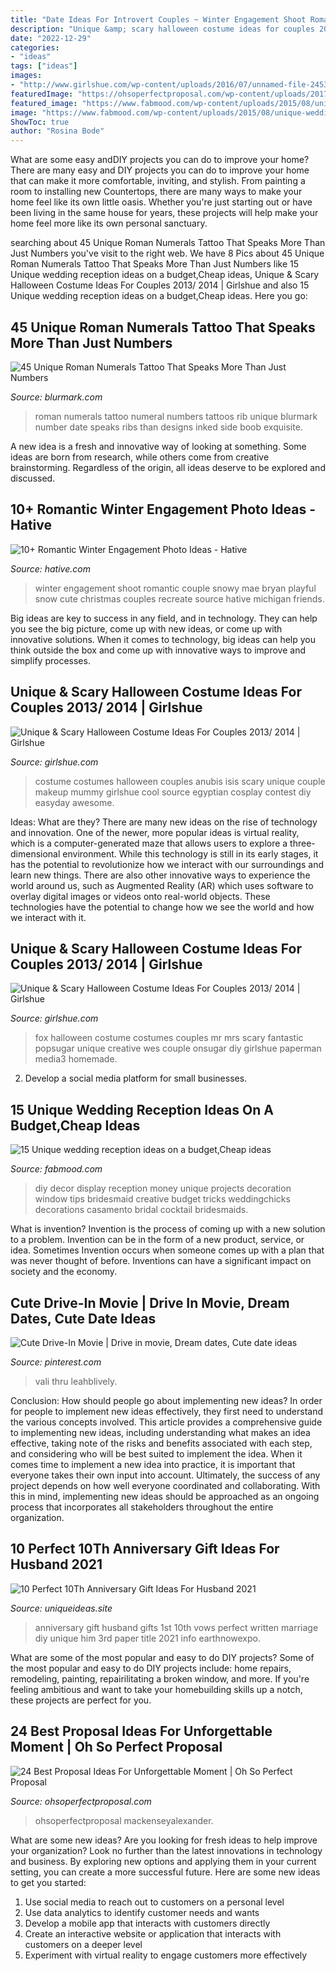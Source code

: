 ```yaml
---
title: "Date Ideas For Introvert Couples ~ Winter Engagement Shoot Romantic Couple Snowy Mae Bryan Playful Snow Cute Christmas Couples Recreate Source Hative Michigan Friends"
description: "Unique &amp; scary halloween costume ideas for couples 2013/ 2014"
date: "2022-12-29"
categories:
- "ideas"
tags: ["ideas"]
images:
- "http://www.girlshue.com/wp-content/uploads/2016/07/unnamed-file-2453.jpg"
featuredImage: "https://ohsoperfectproposal.com/wp-content/uploads/2017/09/best-proposal-ideas-man-propose-a-woman-romantic-rebeccataylorphotos-via-instagram.jpg"
featured_image: "https://www.fabmood.com/wp-content/uploads/2015/08/unique-wedding-reception-ideas12.jpg"
image: "https://www.fabmood.com/wp-content/uploads/2015/08/unique-wedding-reception-ideas12.jpg"
ShowToc: true
author: "Rosina Bode"
---
```



What are some easy andDIY projects you can do to improve your home?
There are many easy and DIY projects you can do to improve your home that can make it more comfortable, inviting, and stylish. From painting a room to installing new Countertops, there are many ways to make your home feel like its own little oasis. Whether you're just starting out or have been living in the same house for years, these projects will help make your home feel more like its own personal sanctuary.

	

		
searching about 45 Unique Roman Numerals Tattoo That Speaks More Than Just Numbers you've visit to the right web. We have 8 Pics about 45 Unique Roman Numerals Tattoo That Speaks More Than Just Numbers like 15 Unique wedding reception ideas on a budget,Cheap ideas, Unique &amp; Scary Halloween Costume Ideas For Couples 2013/ 2014 | Girlshue and also 15 Unique wedding reception ideas on a budget,Cheap ideas. Here you go:
		
    
## 45 Unique Roman Numerals Tattoo That Speaks More Than Just Numbers

<img loading=lazy src="http://www.blurmark.com/wp-content/uploads/2017/06/Ribs-Inked-With-Small-Roman-Numerals.jpg" onerror="this.onerror=null;this.src='https://tse3.mm.bing.net/th?id=OIP.0ocL1Of8yIZgfindFZuMYQHaNV&amp;pid=15.1';" alt="45 Unique Roman Numerals Tattoo That Speaks More Than Just Numbers">

_Source: blurmark.com_

>roman numerals tattoo numeral numbers tattoos rib unique blurmark number date speaks ribs than designs inked side boob exquisite. 

	

A new idea is a fresh and innovative way of looking at something. Some ideas are born from research, while others come from creative brainstorming. Regardless of the origin, all ideas deserve to be explored and discussed.

    
## 10+ Romantic Winter Engagement Photo Ideas - Hative

<img loading=lazy src="https://hative.com/wp-content/uploads/2014/11/winter-engagement-photo-ideas/15-winter-engagement-photo-ideas.jpg" onerror="this.onerror=null;this.src='https://tse2.mm.bing.net/th?id=OIP.TZWimXESK8WYz4nBQJbutAHaLH&amp;pid=15.1';" alt="10+ Romantic Winter Engagement Photo Ideas - Hative">

_Source: hative.com_

>winter engagement shoot romantic couple snowy mae bryan playful snow cute christmas couples recreate source hative michigan friends. 

	

Big ideas are key to success in any field, and in technology. They can help you see the big picture, come up with new ideas, or come up with innovative solutions. When it comes to technology, big ideas can help you think outside the box and come up with innovative ways to improve and simplify processes.

    
## Unique &amp; Scary Halloween Costume Ideas For Couples 2013/ 2014 | Girlshue

<img loading=lazy src="http://www.girlshue.com/wp-content/uploads/2016/07/unnamed-file-2453.jpg" onerror="this.onerror=null;this.src='https://tse3.mm.bing.net/th?id=OIP.KECqiU10vnKM3jbK6leNnAAAAA&amp;pid=15.1';" alt="Unique &amp; Scary Halloween Costume Ideas For Couples 2013/ 2014 | Girlshue">

_Source: girlshue.com_

>costume costumes halloween couples anubis isis scary unique couple makeup mummy girlshue cool source egyptian cosplay contest diy easyday awesome. 

	

Ideas: What are they?
There are many new ideas on the rise of technology and innovation. One of the newer, more popular ideas is virtual reality, which is a computer-generated maze that allows users to explore a three-dimensional environment. While this technology is still in its early stages, it has the potential to revolutionize how we interact with our surroundings and learn new things. There are also other innovative ways to experience the world around us, such as Augmented Reality (AR) which uses software to overlay digital images or videos onto real-world objects. These technologies have the potential to change how we see the world and how we interact with it.

    
## Unique &amp; Scary Halloween Costume Ideas For Couples 2013/ 2014 | Girlshue

<img loading=lazy src="http://www.girlshue.com/wp-content/uploads/2016/07/unnamed-file-2451.jpg" onerror="this.onerror=null;this.src='https://tse1.mm.bing.net/th?id=OIP.XAes3A75SJZ8bYBuLAv4dQAAAA&amp;pid=15.1';" alt="Unique &amp; Scary Halloween Costume Ideas For Couples 2013/ 2014 | Girlshue">

_Source: girlshue.com_

>fox halloween costume costumes couples mr mrs scary fantastic popsugar unique creative wes couple onsugar diy girlshue paperman media3 homemade. 

	

2. Develop a social media platform for small businesses.

    
## 15 Unique Wedding Reception Ideas On A Budget,Cheap Ideas

<img loading=lazy src="https://www.fabmood.com/wp-content/uploads/2015/08/unique-wedding-reception-ideas12.jpg" onerror="this.onerror=null;this.src='https://tse1.mm.bing.net/th?id=OIP.w0WM4L0_EBmVcV_7TapkKQHaLH&amp;pid=15.1';" alt="15 Unique wedding reception ideas on a budget,Cheap ideas">

_Source: fabmood.com_

>diy decor display reception money unique projects decoration window tips bridesmaid creative budget tricks weddingchicks decorations casamento bridal cocktail bridesmaids. 

	

What is invention?
Invention is the process of coming up with a new solution to a problem. Invention can be in the form of a new product, service, or idea. Sometimes Invention occurs when someone comes up with a plan that was never thought of before. Inventions can have a significant impact on society and the economy.

    
## Cute Drive-In Movie | Drive In Movie, Dream Dates, Cute Date Ideas

<img loading=lazy src="https://i.pinimg.com/736x/a6/75/35/a675358c70b3a66ac7bac4a9d79170a8.jpg" onerror="this.onerror=null;this.src='https://tse1.mm.bing.net/th?id=OIP.c7xWGxg_VgseN26WeXCwSQHaJ3&amp;pid=15.1';" alt="Cute Drive-In Movie | Drive in movie, Dream dates, Cute date ideas">

_Source: pinterest.com_

>vali thru leahblively. 

	

Conclusion: How should people go about implementing new ideas?
In order for people to implement new ideas effectively, they first need to understand the various concepts involved. This article provides a comprehensive guide to implementing new ideas, including understanding what makes an idea effective, taking note of the risks and benefits associated with each step, and considering who will be best suited to implement the idea.
When it comes time to implement a new idea into practice, it is important that everyone takes their own input into account. Ultimately, the success of any project depends on how well everyone coordinated and collaborating. With this in mind, implementing new ideas should be approached as an ongoing process that incorporates all stakeholders throughout the entire organization.

    
## 10 Perfect 10Th Anniversary Gift Ideas For Husband 2021

<img loading=lazy src="https://www.uniqueideas.site/wp-content/uploads/first-wedding-anniversary-gift-to-my-husband-our-vows-written-out.jpg" onerror="this.onerror=null;this.src='https://tse3.mm.bing.net/th?id=OIP.OfdQLPzWbiOMakB5DkgNXwHaKE&amp;pid=15.1';" alt="10 Perfect 10Th Anniversary Gift Ideas For Husband 2021">

_Source: uniqueideas.site_

>anniversary gift husband gifts 1st 10th vows perfect written marriage diy unique him 3rd paper title 2021 info earthnowexpo. 

	

What are some of the most popular and easy to do DIY projects?
Some of the most popular and easy to do DIY projects include: home repairs, remodeling, painting, repairilitating a broken window, and more. If you're feeling ambitious and want to take your homebuilding skills up a notch, these projects are perfect for you.

    
## 24 Best Proposal Ideas For Unforgettable Moment | Oh So Perfect Proposal

<img loading=lazy src="https://ohsoperfectproposal.com/wp-content/uploads/2017/09/best-proposal-ideas-man-propose-a-woman-romantic-rebeccataylorphotos-via-instagram.jpg" onerror="this.onerror=null;this.src='https://tse2.mm.bing.net/th?id=OIP.61JafFK25_h-vYyZONKyLgHaLG&amp;pid=15.1';" alt="24 Best Proposal Ideas For Unforgettable Moment | Oh So Perfect Proposal">

_Source: ohsoperfectproposal.com_

>ohsoperfectproposal mackenseyalexander. 

	

What are some new ideas?
Are you looking for fresh ideas to help improve your organization? Look no further than the latest innovations in technology and business. By exploring new options and applying them in your current setting, you can create a more successful future. Here are some new ideas to get you started: 
1. Use social media to reach out to customers on a personal level 
2. Use data analytics to identify customer needs and wants 
3. Develop a mobile app that interacts with customers directly 
4. Create an interactive website or application that interacts with customers on a deeper level 
5. Experiment with virtual reality to engage customers more effectively 

